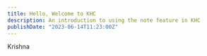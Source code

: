 ```yaml
---
title: Hello, Welcome to KHC
description: An introduction to using the note feature in KHC
publishDate: "2023-06-14T11:23:00Z"
---
```

Krishna 